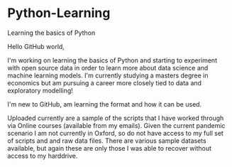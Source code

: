 # Python-Learning
Learning the basics of Python

Hello GitHub world,

I'm working on learning the basics of Python and starting to experiment with open source data in order to learn more about data science and machine learning models. I'm currently studying a masters degree in economics but am pursuing a career more closely tied to data and exploratory modelling!

I'm new to GitHub, am learning the format and how it can be used.

Uploaded currently are a sample of the scripts that I have worked through via Online courses (available from my emails). Given the current pandemic scenario I am not currently in Oxford, so do not have access to my full set of scripts and and raw data files. There are various sample datasets available, but again these are only those I was able to recover without access to my harddrive. 
